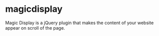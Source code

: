 # magicdisplay
Magic Display is a jQuery plugin that makes the content of your website appear on scroll of the page.
